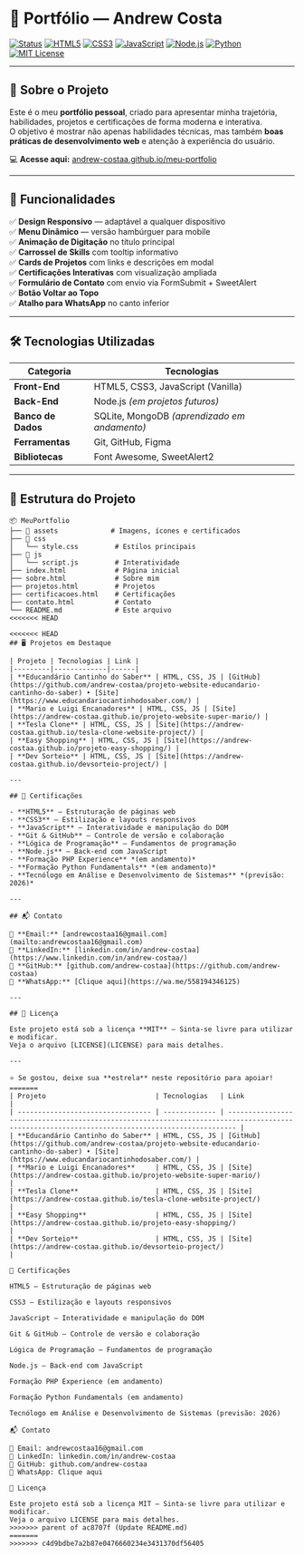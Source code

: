 # 💼 Portfólio — Andrew Costa

[![Status](https://img.shields.io/badge/status-online-brightgreen?style=flat-square)](https://andrew-costaa.github.io/meu-portfolio)
[![HTML5](https://img.shields.io/badge/HTML5-E34F26?logo=html5&logoColor=fff&style=flat-square)](#)
[![CSS3](https://img.shields.io/badge/CSS3-1572B6?logo=css3&logoColor=fff&style=flat-square)](#)
[![JavaScript](https://img.shields.io/badge/JavaScript-F7DF1E?logo=javascript&logoColor=000&style=flat-square)](#)
[![Node.js](https://img.shields.io/badge/Node.js-339933?logo=node.js&logoColor=fff&style=flat-square)](#)
[![Python](https://img.shields.io/badge/Python-3776AB?logo=python&logoColor=fff&style=flat-square)](#)
[![MIT License](https://img.shields.io/badge/license-MIT-blue?style=flat-square)](LICENSE)

---

## 📌 Sobre o Projeto
Este é o meu **portfólio pessoal**, criado para apresentar minha trajetória, habilidades, projetos e certificações de forma moderna e interativa.  
O objetivo é mostrar não apenas habilidades técnicas, mas também **boas práticas de desenvolvimento web** e atenção à experiência do usuário.

💻 **Acesse aqui:** [andrew-costaa.github.io/meu-portfolio](https://andrew-costaa.github.io/meu-portfolio)

---

## 🚀 Funcionalidades

✅ **Design Responsivo** — adaptável a qualquer dispositivo  
✅ **Menu Dinâmico** — versão hambúrguer para mobile  
✅ **Animação de Digitação** no título principal  
✅ **Carrossel de Skills** com tooltip informativo  
✅ **Cards de Projetos** com links e descrições em modal  
✅ **Certificações Interativas** com visualização ampliada  
✅ **Formulário de Contato** com envio via FormSubmit + SweetAlert  
✅ **Botão Voltar ao Topo**  
✅ **Atalho para WhatsApp** no canto inferior  

---

## 🛠 Tecnologias Utilizadas

| Categoria         | Tecnologias |
|-------------------|-------------|
| **Front-End**     | HTML5, CSS3, JavaScript (Vanilla) |
| **Back-End**      | Node.js *(em projetos futuros)* |
| **Banco de Dados**| SQLite, MongoDB *(aprendizado em andamento)* |
| **Ferramentas**   | Git, GitHub, Figma |
| **Bibliotecas**   | Font Awesome, SweetAlert2 |

---

## 📂 Estrutura do Projeto

```plaintext
📦 MeuPortfolio
├── 📂 assets             # Imagens, ícones e certificados
├── 📂 css
│   └── style.css         # Estilos principais
├── 📂 js
│   └── script.js         # Interatividade
├── index.html            # Página inicial
├── sobre.html            # Sobre mim
├── projetos.html         # Projetos
├── certificacoes.html    # Certificações
├── contato.html          # Contato
└── README.md             # Este arquivo
<<<<<<< HEAD

<<<<<<< HEAD
## 🖥 Projetos em Destaque

| Projeto | Tecnologias | Link |
|---------|-------------|------|
| **Educandário Cantinho do Saber** | HTML, CSS, JS | [GitHub](https://github.com/andrew-costaa/projeto-website-educandario-cantinho-do-saber) • [Site](https://www.educandariocantinhodosaber.com/) |
| **Mario e Luigi Encanadores** | HTML, CSS, JS | [Site](https://andrew-costaa.github.io/projeto-website-super-mario/) |
| **Tesla Clone** | HTML, CSS, JS | [Site](https://andrew-costaa.github.io/tesla-clone-website-project/) |
| **Easy Shopping** | HTML, CSS, JS | [Site](https://andrew-costaa.github.io/projeto-easy-shopping/) |
| **Dev Sorteio** | HTML, CSS, JS | [Site](https://andrew-costaa.github.io/devsorteio-project/) |

---

## 🏅 Certificações

- **HTML5** — Estruturação de páginas web  
- **CSS3** — Estilização e layouts responsivos  
- **JavaScript** — Interatividade e manipulação do DOM  
- **Git & GitHub** — Controle de versão e colaboração  
- **Lógica de Programação** — Fundamentos de programação  
- **Node.js** — Back-end com JavaScript  
- **Formação PHP Experience** *(em andamento)*  
- **Formação Python Fundamentals** *(em andamento)*  
- **Tecnólogo em Análise e Desenvolvimento de Sistemas** *(previsão: 2026)*  

---

## 📬 Contato

📧 **Email:** [andrewcostaa16@gmail.com](mailto:andrewcostaa16@gmail.com)  
💼 **LinkedIn:** [linkedin.com/in/andrew-costaa](https://www.linkedin.com/in/andrew-costaa/)  
🐙 **GitHub:** [github.com/andrew-costaa](https://github.com/andrew-costaa)  
📱 **WhatsApp:** [Clique aqui](https://wa.me/558194346125)  

---

## 📜 Licença

Este projeto está sob a licença **MIT** — Sinta-se livre para utilizar e modificar.  
Veja o arquivo [LICENSE](LICENSE) para mais detalhes.

---

⭐ Se gostou, deixe sua **estrela** neste repositório para apoiar!
=======
| Projeto                           | Tecnologias   | Link                                                                                                                                           |
| --------------------------------- | ------------- | ---------------------------------------------------------------------------------------------------------------------------------------------- |
| **Educandário Cantinho do Saber** | HTML, CSS, JS | [GitHub](https://github.com/andrew-costaa/projeto-website-educandario-cantinho-do-saber) • [Site](https://www.educandariocantinhodosaber.com/) |
| **Mario e Luigi Encanadores**     | HTML, CSS, JS | [Site](https://andrew-costaa.github.io/projeto-website-super-mario/)                                                                           |
| **Tesla Clone**                   | HTML, CSS, JS | [Site](https://andrew-costaa.github.io/tesla-clone-website-project/)                                                                           |
| **Easy Shopping**                 | HTML, CSS, JS | [Site](https://andrew-costaa.github.io/projeto-easy-shopping/)                                                                                 |
| **Dev Sorteio**                   | HTML, CSS, JS | [Site](https://andrew-costaa.github.io/devsorteio-project/)                                                                                    |

🏅 Certificações

HTML5 — Estruturação de páginas web

CSS3 — Estilização e layouts responsivos

JavaScript — Interatividade e manipulação do DOM

Git & GitHub — Controle de versão e colaboração

Lógica de Programação — Fundamentos de programação

Node.js — Back-end com JavaScript

Formação PHP Experience (em andamento)

Formação Python Fundamentals (em andamento)

Tecnólogo em Análise e Desenvolvimento de Sistemas (previsão: 2026)

📬 Contato

📧 Email: andrewcostaa16@gmail.com
💼 LinkedIn: linkedin.com/in/andrew-costaa
🐙 GitHub: github.com/andrew-costaa
📱 WhatsApp: Clique aqui

📜 Licença

Este projeto está sob a licença MIT — Sinta-se livre para utilizar e modificar.
Veja o arquivo LICENSE para mais detalhes.
>>>>>>> parent of ac8707f (Update README.md)
=======
>>>>>>> c4d9bdbe7a2b87e0476660234e3431370df56405
